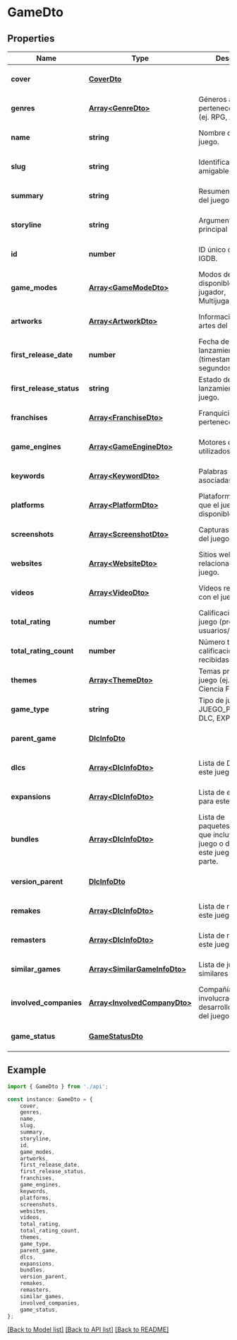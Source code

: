 # GameDto


## Properties

Name | Type | Description | Notes
------------ | ------------- | ------------- | -------------
**cover** | [**CoverDto**](CoverDto.md) |  | [optional] [default to undefined]
**genres** | [**Array&lt;GenreDto&gt;**](GenreDto.md) | Géneros a los que pertenece el juego (ej. RPG, Acción). | [optional] [default to undefined]
**name** | **string** | Nombre completo del juego. | [optional] [default to undefined]
**slug** | **string** | Identificador URL amigable del juego. | [optional] [default to undefined]
**summary** | **string** | Resumen o sinopsis del juego. | [optional] [default to undefined]
**storyline** | **string** | Argumento o historia principal del juego. | [optional] [default to undefined]
**id** | **number** | ID único del juego en IGDB. | [optional] [default to undefined]
**game_modes** | [**Array&lt;GameModeDto&gt;**](GameModeDto.md) | Modos de juego disponibles (ej. Un jugador, Multijugador). | [optional] [default to undefined]
**artworks** | [**Array&lt;ArtworkDto&gt;**](ArtworkDto.md) | Información de los artes del juego. | [optional] [default to undefined]
**first_release_date** | **number** | Fecha del primer lanzamiento del juego (timestamp Unix en segundos). | [optional] [default to undefined]
**first_release_status** | **string** | Estado de lanzamiento del juego. | [optional] [default to undefined]
**franchises** | [**Array&lt;FranchiseDto&gt;**](FranchiseDto.md) | Franquicias a las que pertenece el juego. | [optional] [default to undefined]
**game_engines** | [**Array&lt;GameEngineDto&gt;**](GameEngineDto.md) | Motores de juego utilizados. | [optional] [default to undefined]
**keywords** | [**Array&lt;KeywordDto&gt;**](KeywordDto.md) | Palabras clave asociadas al juego. | [optional] [default to undefined]
**platforms** | [**Array&lt;PlatformDto&gt;**](PlatformDto.md) | Plataformas en las que el juego está disponible. | [optional] [default to undefined]
**screenshots** | [**Array&lt;ScreenshotDto&gt;**](ScreenshotDto.md) | Capturas de pantalla del juego. | [optional] [default to undefined]
**websites** | [**Array&lt;WebsiteDto&gt;**](WebsiteDto.md) | Sitios web relacionados con el juego. | [optional] [default to undefined]
**videos** | [**Array&lt;VideoDto&gt;**](VideoDto.md) | Vídeos relacionados con el juego. | [optional] [default to undefined]
**total_rating** | **number** | Calificación total del juego (promedio de usuarios/críticos). | [optional] [default to undefined]
**total_rating_count** | **number** | Número total de calificaciones recibidas. | [optional] [default to undefined]
**themes** | [**Array&lt;ThemeDto&gt;**](ThemeDto.md) | Temas principales del juego (ej. Fantasía, Ciencia Ficción). | [optional] [default to undefined]
**game_type** | **string** | Tipo de juego (ej. JUEGO_PRINCIPAL, DLC, EXPANSION). | [optional] [default to undefined]
**parent_game** | [**DlcInfoDto**](DlcInfoDto.md) |  | [optional] [default to undefined]
**dlcs** | [**Array&lt;DlcInfoDto&gt;**](DlcInfoDto.md) | Lista de DLCs para este juego. | [optional] [default to undefined]
**expansions** | [**Array&lt;DlcInfoDto&gt;**](DlcInfoDto.md) | Lista de expansiones para este juego. | [optional] [default to undefined]
**bundles** | [**Array&lt;DlcInfoDto&gt;**](DlcInfoDto.md) | Lista de paquetes/bundles que incluyen este juego o de los que este juego forma parte. | [optional] [default to undefined]
**version_parent** | [**DlcInfoDto**](DlcInfoDto.md) |  | [optional] [default to undefined]
**remakes** | [**Array&lt;DlcInfoDto&gt;**](DlcInfoDto.md) | Lista de remakes de este juego. | [optional] [default to undefined]
**remasters** | [**Array&lt;DlcInfoDto&gt;**](DlcInfoDto.md) | Lista de remasters de este juego. | [optional] [default to undefined]
**similar_games** | [**Array&lt;SimilarGameInfoDto&gt;**](SimilarGameInfoDto.md) | Lista de juegos similares a este. | [optional] [default to undefined]
**involved_companies** | [**Array&lt;InvolvedCompanyDto&gt;**](InvolvedCompanyDto.md) | Compañías involucradas en el desarrollo/publicación del juego. | [optional] [default to undefined]
**game_status** | [**GameStatusDto**](GameStatusDto.md) |  | [optional] [default to undefined]

## Example

```typescript
import { GameDto } from './api';

const instance: GameDto = {
    cover,
    genres,
    name,
    slug,
    summary,
    storyline,
    id,
    game_modes,
    artworks,
    first_release_date,
    first_release_status,
    franchises,
    game_engines,
    keywords,
    platforms,
    screenshots,
    websites,
    videos,
    total_rating,
    total_rating_count,
    themes,
    game_type,
    parent_game,
    dlcs,
    expansions,
    bundles,
    version_parent,
    remakes,
    remasters,
    similar_games,
    involved_companies,
    game_status,
};
```

[[Back to Model list]](../README.md#documentation-for-models) [[Back to API list]](../README.md#documentation-for-api-endpoints) [[Back to README]](../README.md)
